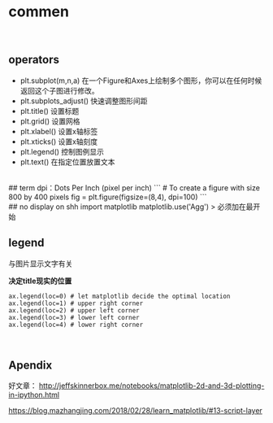 # commen 
<br>  

## operators


- plt.subplot(m,n,a) 在一个Figure和Axes上绘制多个图形，你可以在任何时候返回这个子图进行修改。
- plt.subplots_adjust() 快速调整图形间距
- plt.title() 设置标题
- plt.grid() 设置网格
- plt.xlabel() 设置x轴标签
- plt.xticks() 设置x轴刻度
- plt.legend() 控制图例显示
- plt.text() 在指定位置放置文本

<br>
## term
dpi：Dots Per Inch  (pixel per inch)
```
# To create a figure with size 800 by 400 pixels
fig = plt.figure(figsize=(8,4), dpi=100)
```
<br>  
## no display on shh
import matplotlib 
matplotlib.use('Agg') 
> 必须加在最开始
  
<br>  
  
## legend 
与图片显示文字有关 

**决定title现实的位置**
```
ax.legend(loc=0) # let matplotlib decide the optimal location
ax.legend(loc=1) # upper right corner
ax.legend(loc=2) # upper left corner
ax.legend(loc=3) # lower left corner
ax.legend(loc=4) # lower right corner
```


<br>  


## Apendix 
好文章：
http://jeffskinnerbox.me/notebooks/matplotlib-2d-and-3d-plotting-in-ipython.html   

https://blog.mazhangjing.com/2018/02/28/learn_matplotlib/#13-script-layer